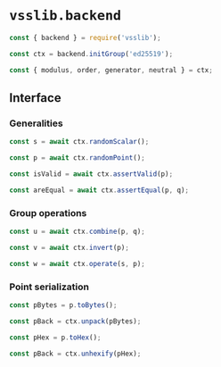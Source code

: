 # `vsslib.backend`

```js
const { backend } = require('vsslib');

const ctx = backend.initGroup('ed25519');
```

```js
const { modulus, order, generator, neutral } = ctx;
```

## Interface


### Generalities

```js
const s = await ctx.randomScalar();
```

```js
const p = await ctx.randomPoint();
```

```js
const isValid = await ctx.assertValid(p);
```

```js
const areEqual = await ctx.assertEqual(p, q);
```


### Group operations

```js
const u = await ctx.combine(p, q);
```

```js
const v = await ctx.invert(p);
```

```js
const w = await ctx.operate(s, p);
```


### Point serialization

```js
const pBytes = p.toBytes();
```

```js
const pBack = ctx.unpack(pBytes);
```

```js
const pHex = p.toHex();
```

```js
const pBack = ctx.unhexify(pHex);
```

